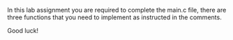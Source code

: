 In this lab assignment you are required to complete the main.c file, there are three functions that you need to implement as instructed in the comments.

Good luck!
